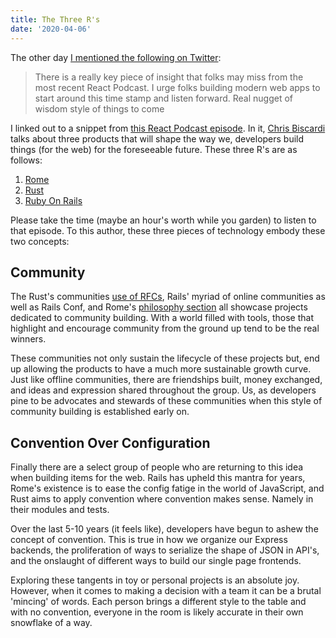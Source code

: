 ```yaml
---
title: The Three R's
date: '2020-04-06'
---
```


The other day [I mentioned the following on Twitter][twit]:

> There is a really key piece of insight that folks may miss from the most recent React Podcast. 
> I urge folks building modern web apps to start around this time stamp and listen forward. 
> Real nugget of wisdom style of things to come

I linked out to a snippet from [this React Podcast episode][episode].
In it, [Chris Biscardi][cb] talks about three products that will shape the way we,
developers build things (for the web) for the foreseeable future.
These three R's are as follows:

1.  [Rome][rome]
2.  [Rust][rust]
3.  [Ruby On Rails][ror]

Please take the time (maybe an hour's worth while you garden) to listen to that episode.
To this author,
these three pieces of technology embody these two concepts:

## Community

The Rust's communities [use of RFCs][rustrfc], 
Rails' myriad of online communities as well as Rails Conf,
and Rome's [philosophy section][romep] all showcase projects dedicated to community building.
With a world filled with tools,
those that highlight and encourage community from the ground up tend to be the real winners.

These communities not only sustain the lifecycle of these projects but,
end up allowing the products to have a much more sustainable growth curve.
Just like offline communities,
there are friendships built,
money exchanged,
and ideas and expression shared throughout the group.
Us, as developers pine to be advocates and stewards of these communities when this style of community building is established early on.

## Convention Over Configuration

Finally there are a select group of people who are returning to this idea when building items for the web.
Rails has upheld this mantra for years,
Rome's existence is to ease the config fatige in the world of JavaScript,
and Rust aims to apply convention where convention makes sense.
Namely in their modules and tests.

Over the last 5-10 years (it feels like),
developers have begun to ashew the concept of convention.
This is true in how we organize our Express backends,
the proliferation of ways to serialize the shape of JSON in API's,
and the onslaught of different ways to build our single page frontends.

Exploring these tangents in toy or personal projects is an absolute joy.
However,
when it comes to making a decision with a team it can be a brutal 'mincing' of words.
Each person brings a different style to the table and
with no convention, everyone in the room is likely accurate in their own snowflake of a way.

[twit]: https://twitter.com/braidn/status/1244014713035526144

[episode]: https://reactpodcast.com/87

[cb]: https://www.christopherbiscardi.com/

[rome]: https://romejs.dev/

[rust]: https://www.rust-lang.org/

[ror]: https://rubyonrails.org/

[rustrfc]: https://github.com/rust-lang/rfcs

[romep]: https://github.com/facebookexperimental/rome#philosophy
